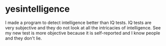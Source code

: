 # yesintelligence
I made a program to detect intelligence better than IQ tests. IQ tests are very subjective and they do not look at all the intricacies of intelligence. See my new test is more objective because it is self-reported and I know people and they don't lie. 
